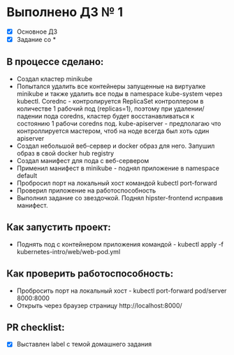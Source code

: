 # Выполнено ДЗ № 1

- [x] Основное ДЗ
- [x] Задание со *

## В процессе сделано:
- Создал кластер minikube
- Попытался удалить все контейнеры запущенные на виртуалке minikube и также удалить все поды в namespace kube-system через kubectl.
  Corednc - контролируется ReplicaSet контроллером в количестве 1 рабочий под (replicas=1), поэтому при удалении/падении пода coredns, кластер будет восстанавливаться к состоянию 1 рабочи coredns под.
  kube-apiserver - предполагаю что контроллируется мастером, чтоб на ноде всегда был хоть один apiserver
- Создал небольшой веб-сервер и docker образ для него. Запушил образ в свой docker hub registry
- Создал манифест для пода с веб-сервером
- Применил манифест в minikube - поднял приложение в namespace default
- Пробросил порт на локальный хост командой kubectl port-forward
- Проверил приложение на работоспособность
- Выполнил задание со звездочкой. Поднял hipster-frontend исправив манифест.

## Как запустить проект:
- Поднять под с контейнером приложения командой - kubectl apply -f kubernetes-intro/web/web-pod.yml

## Как проверить работоспособность:
- Пробросить порт на локальный хост - kubectl port-forward pod/server 8000:8000
- Открыть через браузер страницу http://localhost:8000/

## PR checklist:
- [x] Выставлен label с темой домашнего задания